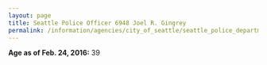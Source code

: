 ```yaml
---
layout: page
title: Seattle Police Officer 6948 Joel R. Gingrey
permalink: /information/agencies/city_of_seattle/seattle_police_department/copbook/6948/
---
```


**Age as of Feb. 24, 2016:** 39

